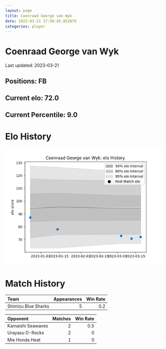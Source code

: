 ```yaml
---  
layout: page  
title: Coenraad George van Wyk  
date: 2023-03-21 17:58:45.852879  
categories: player  
---
```

# Coenraad George van Wyk


Last updated: 2023-03-21
## Positions: FB

## Current elo: 72.0

## Current Percentile: 9.0

# Elo History


![elo history](history_CoenraadGeorgevanWyk.png)
# Match History


| Team                |   Appearances |   Win Rate |
|:--------------------|--------------:|-----------:|
| Shimizu Blue Sharks |             5 |        0.2 |

| Opponent          |   Matches |   Win Rate |
|:------------------|----------:|-----------:|
| Kamaishi Seawaves |         2 |        0.5 |
| Urayasu D-Rocks   |         2 |        0   |
| Mie Honda Heat    |         1 |        0   |